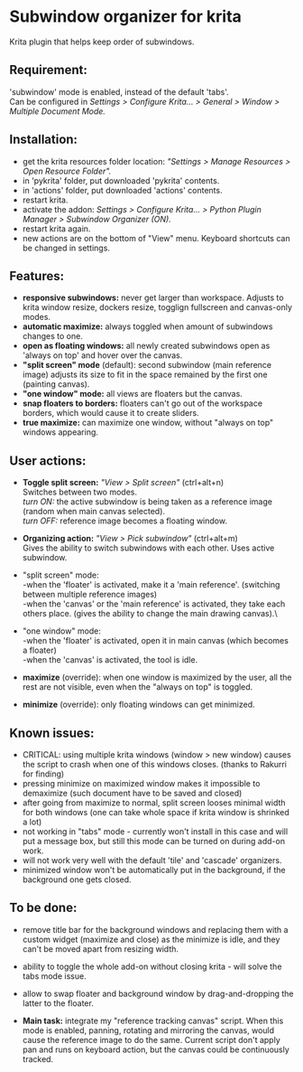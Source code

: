 # Subwindow organizer for krita
Krita plugin that helps keep order of subwindows.

## Requirement:
'subwindow' mode is enabled, instead of the default 'tabs'.\
Can be configured in *Settings > Configure Krita... > General > Window > Multiple Document Mode.*

## Installation:
- get the krita resources folder location: *"Settings > Manage Resources > Open Resource Folder".*
- in 'pykrita' folder, put downloaded 'pykrita' contents.
- in 'actions' folder, put downloaded 'actions' contents.
- restart krita.
- activate the addon: *Settings > Configure Krita... > Python Plugin Manager > Subwindow Organizer (ON).*
- restart krita again.
- new actions are on the bottom of "View" menu. Keyboard shortcuts can be changed in settings.

## Features:
- **responsive subwindows:** never get larger than workspace. Adjusts to krita window resize, dockers resize, togglign fullscreen and canvas-only modes.
- **automatic maximize:** always toggled when amount of subwindows changes to one.
- **open as floating windows:** all newly created subwindows open as 'always on top' and hover over the canvas.
- **"split screen" mode** (default): second subwindow (main reference image) adjusts its size to fit in the space remained by the first one (painting canvas).
- **"one window" mode:** all views are floaters but the canvas.
- **snap floaters to borders:** floaters can't go out of the workspace borders, which would cause it to create sliders.
- **true maximize:** can maximize one window, without "always on top" windows appearing.

## User actions:
- **Toggle split screen:** *"View > Split screen"* (ctrl+alt+n)\
Switches between two modes.\
*turn ON:* the active subwindow is being taken as a reference image (random when main canvas selected).\
*turn OFF:* reference image becomes a floating window.

- **Organizing action:** *"View > Pick subwindow"* (ctrl+alt+m)\
Gives the ability to switch subwindows with each other. Uses active subwindow.
- "split screen" mode:\
    -when the 'floater' is activated, make it a 'main reference'. (switching between multiple reference images)\
    -when the 'canvas' or the 'main reference' is activated, they take each others place. (gives the ability to change the main drawing canvas).\
- "one window" mode:\
    -when the 'floater' is activated, open it in main canvas (which becomes a floater)\
    -when the 'canvas' is activated, the tool is idle.
 
- **maximize** (override): when one window is maximized by the user, all the rest are not visible, even when the "always on top" is toggled.
- **minimize** (override): only floating windows can get minimized.

## Known issues:
- CRITICAL: using multiple krita windows (window > new window) causes the script to crash when one of this windows closes. (thanks to Rakurri for finding)
- pressing minimize on maximized window makes it impossible to demaximize (such document have to be saved and closed)
- after going from maximize to normal, split screen looses minimal width for both windows (one can take whole space if krita window is shrinked a lot)
- not working in "tabs" mode - currently won't install in this case and will put a message box, but still this mode can be turned on during add-on work.
- will not work very well with the default 'tile' and 'cascade' organizers.
- minimized window won't be automatically put in the background, if the background one gets closed.

## To be done:
- remove title bar for the background windows and replacing them with a custom widget (maximize and close) as the minimize is idle, and they can't be moved apart from resizing width.
- ability to toggle the whole add-on without closing krita - will solve the tabs mode issue.
- allow to swap floater and background window by drag-and-dropping the latter to the floater.

- **Main task:** integrate my "reference tracking canvas" script. When this mode is enabled, panning, rotating and mirroring the canvas, would cause the reference image to do the same. Current script don't apply pan and runs on keyboard action, but the canvas could be continuously tracked.
